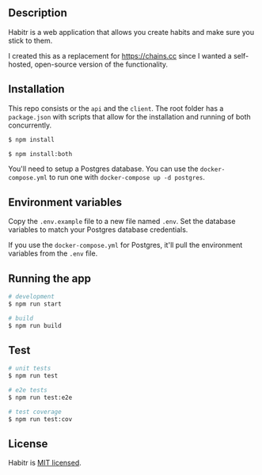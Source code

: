 ## Description

Habitr is a web application that allows you create habits and make sure you stick to them.

I created this as a replacement for https://chains.cc since I wanted a self-hosted, open-source version of the functionality.

## Installation

This repo consists or the `api` and the `client`. The root folder has a `package.json` with scripts that allow for the installation and running of both concurrently.

```bash
$ npm install
```

```bash
$ npm install:both
```

You'll need to setup a Postgres database. You can use the `docker-compose.yml` to run one with `docker-compose up -d postgres`.

## Environment variables

Copy the `.env.example` file to a new file named `.env`. Set the database variables to match your Postgres database credentials.

If you use the `docker-compose.yml` for Postgres, it'll pull the environment variables from the `.env` file.

## Running the app

```bash
# development
$ npm run start

# build
$ npm run build
```

## Test

```bash
# unit tests
$ npm run test

# e2e tests
$ npm run test:e2e

# test coverage
$ npm run test:cov
```

## License

Habitr is [MIT licensed](LICENSE).
